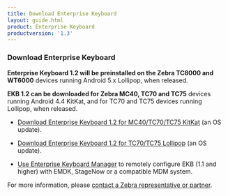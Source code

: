 ```yaml
---
title: Download Enterprise Keyboard
layout: guide.html
product: Enterprise Keyboard
productversion: '1.3'
---
```


### Download Enterprise Keyboard

**Enterprise Keyboard 1.2 will be preinstalled on the Zebra TC8000 and WT6000** devices running Android 5.x Lollipop, when released. 

**EKB 1.2 can be downloaded for Zebra MC40, TC70 and TC75** devices running Android 4.4 KitKat, and for TC70 and TC75 devices running Lollipop, when released. 

* [Download Enterprise Keyboard 1.2 for MC40/TC70/TC75 KitKat](https://www.zebra.com/us/en/support-downloads.html) (an OS update).

* [Download Enterprise Keyboard 1.2 for TC70/TC75 Lollipop](https://www.zebra.com/us/en/support-downloads.html) (an OS update).

* [Use Enterprise Keyboard Manager](../../../../mx/enterprisekeyboardmgr) to remotely configure EKB (1.1 and higher) with EMDK, StageNow or a compatible MDM system.

For more information, please [contact a Zebra representative or partner](https://www.zebra.com/us/en/about-zebra/contact-zebra.html). 
